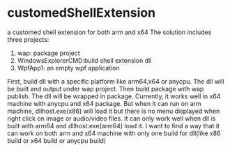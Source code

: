 # customedShellExtension
a customed shell extension for both arm and x64
The solution includes three projects:
1. wap: package project
2. WindowsExplorerCMD:build shell extension dll
3. WpfApp1: an empty wpf application

First, build dll with a specific platform like arm64,x64 or anycpu. The dll will be built and output under wap project. Then build package with wap publish. The dll will be wrapped in package. 
Currently, it works well in x64 machine with anycpu and x64 package. But when it can run on arm machine, dllhost.exe(x86) will load it but there is no menu displayed when right click on image or audio/video files. It can only work well when dll is built with arm64 and dllhost.exe(arm64) load it.
I want to find a way that it can work on both arm and x64 machine with only one build for dll(like x86 build or x64 build or anycpu build)

